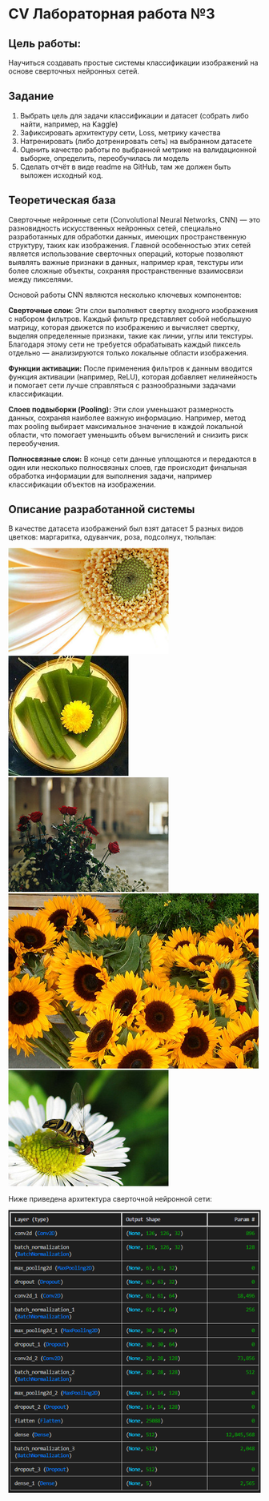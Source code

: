# CV Лабораторная работа №3

## Цель работы:
Научиться создавать простые системы классификации изображений на основе сверточных нейронных сетей.

## Задание
1. Выбрать цель для задачи классификации и датасет (собрать либо найти, например, на Kaggle)
2. Зафиксировать архитектуру сети, Loss, метрику качества
3. Натренировать (либо дотренировать сеть) на выбранном датасете
4. Оценить качество работы по выбранной метрике на валидационной выборке, определить, переобучилась ли модель
5. Сделать отчёт в виде readme на GitHub, там же должен быть выложен исходный код.

## Теоретическая база
Сверточные нейронные сети (Convolutional Neural Networks, CNN) — это разновидность искусственных нейронных сетей, специально разработанных для обработки данных, имеющих пространственную структуру, таких как изображения. Главной особенностью этих сетей является использование сверточных операций, которые позволяют выявлять важные признаки в данных, например края, текстуры или более сложные объекты, сохраняя пространственные взаимосвязи между пикселями.

Основой работы CNN являются несколько ключевых компонентов:

<b>Сверточные слои:</b> Эти слои выполняют свертку входного изображения с набором фильтров. Каждый фильтр представляет собой небольшую матрицу, которая движется по изображению и вычисляет свертку, выделяя определенные признаки, такие как линии, углы или текстуры. Благодаря этому сети не требуется обрабатывать каждый пиксель отдельно — анализируются только локальные области изображения.

<b>Функции активации:</b> После применения фильтров к данным вводится функция активации (например, ReLU), которая добавляет нелинейность и помогает сети лучше справляться с разнообразными задачами классификации.

<b>Слоев подвыборки (Pooling):</b> Эти слои уменьшают размерность данных, сохраняя наиболее важную информацию. Например, метод max pooling выбирает максимальное значение в каждой локальной области, что помогает уменьшить объем вычислений и снизить риск переобучения.

<b>Полносвязные слои:</b> В конце сети данные уплощаются и передаются в один или несколько полносвязных слоев, где происходит финальная обработка информации для выполнения задачи, например классификации объектов на изображении.

## Описание разработанной системы
В качестве датасета изображений был взят датасет 5 разных видов цветков: маргаритка, одуванчик, роза, подсолнух, тюльпан:

![alt text](https://github.com/Okoyaki/CV-Lab3/blob/3aedc1313a0523807993d5309e2cb222dab3c4f5/data/images/daisy/5673551_01d1ea993e_n.jpg)
![alt text](https://github.com/Okoyaki/CV-Lab3/blob/3aedc1313a0523807993d5309e2cb222dab3c4f5/data/images/dandelion/7355522_b66e5d3078_m.jpg)
![alt text](https://github.com/Okoyaki/CV-Lab3/blob/3aedc1313a0523807993d5309e2cb222dab3c4f5/data/images/roses/99383371_37a5ac12a3_n.jpg)
![alt text](https://github.com/Okoyaki/CV-Lab3/blob/3aedc1313a0523807993d5309e2cb222dab3c4f5/data/images/sunflowers/6953297_8576bf4ea3.jpg)
![alt text](https://github.com/Okoyaki/CV-Lab3/blob/3aedc1313a0523807993d5309e2cb222dab3c4f5/data/images/tulips/5547758_eea9edfd54_n.jpg)

Ниже приведена архитектура сверточной нейронной сети:

![alt text](https://github.com/Okoyaki/CV-Lab3/blob/b4847db2839e2be60b9862b4db2d3a368bed84df/data/result/summary.png)
